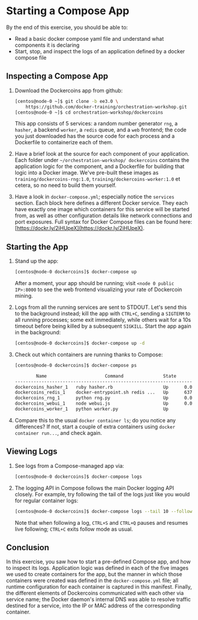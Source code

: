 # Starting a Compose App

By the end of this exercise, you should be able to:

 - Read a basic docker compose yaml file and understand what components it is declaring
 - Start, stop, and inspect the logs of an application defined by a docker compose file

## Inspecting a Compose App

1.  Download the Dockercoins app from github:

    ```bash
    [centos@node-0 ~]$ git clone -b ee3.0 \
        https://github.com/docker-training/orchestration-workshop.git
    [centos@node-0 ~]$ cd orchestration-workshop/dockercoins
    ```

    This app consists of 5 services: a random number generator `rng`, a `hasher`, a backend `worker`, a `redis` queue, and a `web` frontend; the code you just downloaded has the source code for each process and a Dockerfile to containerize each of them.

2.  Have a brief look at the source for each component of your application. Each folder under `~/orchestration-workshop/ dockercoins` contains the application logic for the component, and a Dockerfile for building that logic into a Docker image. We've pre-built these images as `training/dockercoins-rng:1.0`, `training/dockercoins-worker:1.0` et cetera, so no need to build them yourself.

3.  Have a look in `docker-compose.yml`; especially notice the `services` section. Each block here defines a different Docker service. They each have exactly one image which containers for this service will be started from, as well as other configuration details like network connections and port exposures. Full syntax for Docker Compose files can be found here: [https://dockr.ly/2iHUpeX](https://dockr.ly/2iHUpeX).

## Starting the App

1.  Stand up the app:

    ```bash
    [centos@node-0 dockercoins]$ docker-compose up
    ```

    After a moment, your app should be running; visit `<node 0 public IP>:8000` to see the web frontend visualizing your rate of Dockercoin mining.

2.  Logs from all the running services are sent to STDOUT. Let's send this to the background instead; kill the app with `CTRL+C`, sending a `SIGTERM` to all running processes; some exit immediately, while others wait for a 10s timeout before being killed by a subsequent `SIGKILL`. Start the app again in the background:

    ```bash
    [centos@node-0 dockercoins]$ docker-compose up -d
    ```

3.  Check out which containers are running thanks to Compose:

    ```bash
    [centos@node-0 dockercoins]$ docker-compose ps

            Name                      Command               State          Ports         
    ------------------------------------------------------------------------------------
    dockercoins_hasher_1   ruby hasher.rb                   Up      0.0.0.0:8002->80/tcp 
    dockercoins_redis_1    docker-entrypoint.sh redis ...   Up      6379/tcp             
    dockercoins_rng_1      python rng.py                    Up      0.0.0.0:8001->80/tcp 
    dockercoins_webui_1    node webui.js                    Up      0.0.0.0:8000->80/tcp 
    dockercoins_worker_1   python worker.py                 Up 
    ```

4.  Compare this to the usual `docker container ls`; do you notice any differences? If not, start a couple of extra containers using `docker container run...`, and check again.

## Viewing Logs

1.  See logs from a Compose-managed app via:

    ```bash
    [centos@node-0 dockercoins]$ docker-compose logs
    ```

2.  The logging API in Compose follows the main Docker logging API closely. For example, try following the tail of the logs just like you would for regular container logs:

    ```bash
    [centos@node-0 dockercoins]$ docker-compose logs --tail 10 --follow
    ```

    Note that when following a log, `CTRL+S` and `CTRL+Q` pauses and resumes live following; `CTRL+C` exits follow mode as usual.

## Conclusion

In this exercise, you saw how to start a pre-defined Compose app, and how to inspect its logs. Application logic was defined in each of the five images we used to create containers for the app, but the manner in which those containers were created was defined in the `docker-compose.yml` file; all runtime configuration for each container is captured in this manifest. Finally, the different elements of Dockercoins communicated with each other via service name; the Docker daemon's internal DNS was able to resolve traffic destined for a service, into the IP or MAC address of the corresponding container.
